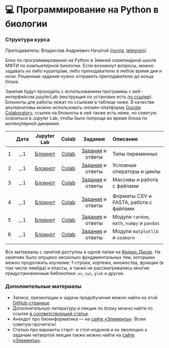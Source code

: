 # 💻 Программирование на Python в биологии

### Структура курса

Преподаватель: Владислав Андреевич Начатой ([почта](mailto:nachatoi@list.ru), [telegram](https://t.me/subpolare)). 

Блок по программированию на Python в Зимней олимпиадной школе МФТИ по компьютерной биологии. Если возникнут вопросы, можно задавать их либо кураторам, либо преподавателю в любое время дня и ночи. Решенные задания нужно отправить преподавателю до конца блока.

Занятия будут проходить с использованием программы с веб-интерфейсом jupyterLab (инструкция по установке есть [по ссылке](https://jupyter.org/install)). Блокноты для работы лежат по ссылкам в таблице ниже. В качестве альтернативы можно использовать онлайн-платформу [Google Colaboratory](https://colab.research.google.com/), ссылки на блокноты в ней также есть ниже, но советую освоиться в Jupyter Lab, чтобы было попроще во время блока по молекулярной динамике. 

|  | Дата | Jupyter Lab | Colab | Задания | Описание | 
| :------: | :------: | :------: | :------: | :------: | :------ |
| 1 | _.1 | [Блокнот](https://disk.yandex.ru/d/595qpr4kyREakw) | [Colab](https://colab.research.google.com/drive/1FNm7qUJJ4NmorT_FN5Qr0uYSxLIf1hjQ?usp=sharing) | [Задания](https://colab.research.google.com/drive/1IZrKNB_qbbPn-tbQcqs1u92llNN-dncw?usp=sharing) и ответы | Типы переменных | 
| 2 | _.1 | [Блокнот](https://disk.yandex.ru/d/TU2GYJB1SgX6XQ) | [Colab](https://colab.research.google.com/drive/1toxkOC-67pY38gG2k1X-hmurRS37jslq?usp=sharing) | [Задания](https://colab.research.google.com/drive/1YgFAvtDf819gt-_z133LLXC9y8zbTQ35?usp=sharing) и ответы | Условные операторы и циклы |
| 3 | _.1 | [Блокнот](https://disk.yandex.ru/d/wMNJKOyByOHP4w) | [Colab](https://colab.research.google.com/drive/1OFYOCV9XR9b0iXKmtTs51fH9ycldqZaA?usp=sharing) | [Задания](https://colab.research.google.com/drive/1-WqB5sP0zeWT2kzmHQN8cHZE4gH8x99v?usp=sharing) и ответы | Массивы и работа с файлами | 
|  |  |  |  |  |  |  |
| 4 | _.1 | [Блокнот](https://disk.yandex.ru/d/0ftdblBFf2lTYg) | [Colab](https://colab.research.google.com/drive/1pcX2ZYo3Mbg4wlXDRWXqS69o1Q5aSkMI?usp=sharing) | [Задания](https://colab.research.google.com/drive/1bcLU0T5td7JuqpzIhyYakINb9zY271sU?usp=sharing) и ответы | Форматы CSV и FASTA, работа с файлами | 
| 5 | _.1 | [Блокнот](https://disk.yandex.ru/d/Zp1DiRH_8BpGxw) | [Colab](https://colab.research.google.com/drive/1izKcyc14rS00G-KQ4skvBlMkHdunG8KI?usp=sharing) | [Задания](https://colab.research.google.com/drive/1BGnPEcXWXbW6WzceUXGbhZ1idMnhqS9M?usp=sharing) и ответы | Модули `random`, `math`, `numpy` и `pandas` | 
| 6 | _.1 | [Блокнот](https://disk.yandex.ru/d/JHp8ld9WcVmTeQ) | [Colab](https://colab.research.google.com/drive/1klESOSYu5BgGPX-3SSqtOQ6ipYadVkFQ?usp=sharing) | [Задания](https://colab.research.google.com/drive/12lh2naOZ77mlfkrjf3j1qYDEIdDH1HGH?usp=sharing) и ответы | Модули `matplotlib` и `seaborn` | 
|  |  |  |  |  |  |  | 

Все материалы с занятий доступны в одной папке на [Яндекс.Диске](https://disk.yandex.ru/d/R_eNVtOLnLQEfg). На занятиях было опущено несколько фундаментальных тем, которыми можно продолжить изучение: f-строки, кортежи, множества, функции (в том числе лямбда) и классы, а также не рассматривались многие предустановленные библиотеки: `os`, `sys`, `glob` и другие. 

### Дополнительные материалы

* Записи, презентации и задачи предобучения можно найти на этой [GitHub-странице](https://github.com/subpolare/mipt-python/blob/main/2023-11-Intro.md). 
* Дополнительную литературу и лекции по блоку можно найти по ссылке [в соответствующей статье](https://vk.com/@nachatoi-literatura-po-python).
* Анекдот про биоинформатика — на [сайте «Элементы»](https://elementy.ru/nauchno-populyarnaya_biblioteka/432183/Bioinformatiki_proiskhozhdenie_i_zhiznennyy_tsikl). Всем советую прочитать!
* Статью про варианты старт- и стоп-кодонов и их эволюцию к задачам четвертой лекции также можно найти на [сайте «Элементы»](https://elementy.ru/problems/3023/Ot_nachala_do_kontsa).

